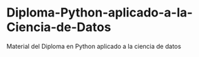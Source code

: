 # Diploma-Python-aplicado-a-la-Ciencia-de-Datos
Material del Diploma en Python aplicado a la ciencia de datos
